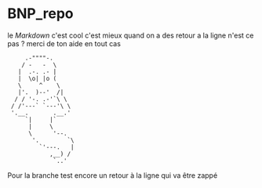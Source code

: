# BNP_repo

le *Markdown* c'est cool
c'est mieux quand on  a des retour a la ligne
n'est ce pas ?
merci de ton aide en tout cas

```
     .-""""-.
    / -   -  \
   |  .-. .- |
   |  \o| |o (
   \     ^    \
   |'.  )--'  /|
  / / '-. .-'`\ \
 / /'---` `---'\ \
 '.__.       .__.'
     `|     |`
      |     \
      \      '--.
       '.        `\
         `'---.   |
            ,__) /
             `..'
```

Pour la branche test
encore un retour à la ligne qui va être zappé
